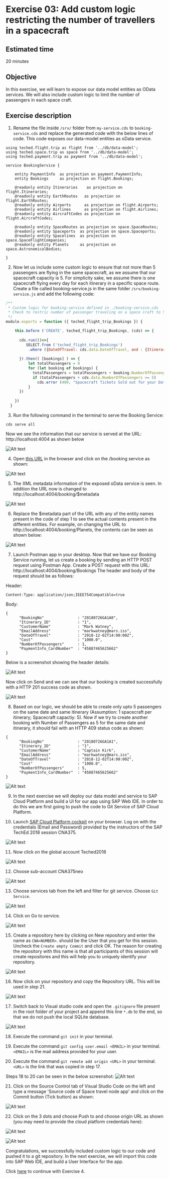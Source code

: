 # Exercise 03: Add custom logic restricting the number of travellers in a spacecraft

## Estimated time

20 minutes

## Objective

In this exercise, we will learn to expose our data model entities as OData services. We will also include custom logic to limit the number of passengers in each space craft. 

## Exercise description

1. Rename the file inside `/srv/` folder from `my-service.cds` to `booking-service.cds` and replace the generated code with the below lines of code. This code exposes our data-model entities as oData service.
```
using teched.flight.trip as flight from '../db/data-model';
using teched.space.trip as space from '../db/data-model';
using teched.payment.trip as payment from '../db/data-model';

service BookingService {

    entity PaymentInfo  as projection on payment.PaymentInfo;
    entity Bookings    	as projection on flight.Bookings;
    
    @readonly entity Itineraries 	as projection on flight.Itineraries;
    @readonly entity EarthRoutes   as projection on flight.EarthRoutes;
    @readonly entity Airports      as projection on flight.Airports;
    @readonly entity Airlines      as projection on flight.Airlines;
    @readonly entity AircraftCodes as projection on flight.AircraftCodes;

    @readonly entity SpaceRoutes as projection on space.SpaceRoutes;
    @readonly entity Spaceports  as projection on space.Spaceports;
    @readonly entity Spacelines  as projection on space.SpaceFlightCompanies;
    @readonly entity Planets     as projection on space.AstronomicalBodies; 

}
```

2. Now let us include some custom logic to ensure that not more than 5 passengers are flying in the same spacecraft, as we assume that our spacecraft capacity is 5. For simplicity sake, we assume there is one spacecraft flying every day for each itinerary in a specific space route. Create a file called booking-service.js in the same folder `/srv/booking-service.js` and add the following code:
```javascript
/**
 * Custom logic for booking-service defined in ./booking-service.cds
 * Check to restric number of passenger traveling on a space craft to 5
 */
module.exports = function ({ teched_flight_trip_Bookings }) {

    this.before ('CREATE', teched_flight_trip_Bookings, (cds) => {
  
      cds.run(()=>{
         SELECT.from ('teched_flight_trip_Bookings')
          .where ({DateOfTravel: cds.data.DateOfTravel, and : {Itinerary_ID: cds.data.Itinerary_ID} })
        
      }).then(( [bookings] ) => {
          let totalPassengers = 0
          for (let booking of bookings) {
            totalPassengers = totalPassengers + booking.NumberOfPassengers
            if (totalPassengers + cds.data.NumberOfPassengers >= 5)
              cds.error (409, "Spacecraft Tickets Sold out for your Date and Destination, sorry")
          }
      })
      
    })
  }
```

3. Run the following command in the terminal to serve the Booking Service:
```
cds serve all
```
Now we see the information that our service is served at the URL: http://localhost:4004 as shown below

![Alt text](./images/cds_serve_all.png?raw=true)

4. Open [this URL](http://localhost:4004/) in the browser and click on the /booking service as shown:

![Alt text](./images/oData_services.png?raw=true)

5. The XML metadata information of the exposed oData service  is seen. In addition the URL now is changed to http://localhost:4004/booking/$metadata

![Alt text](./images/xml.png?raw=true)

6. Replace the $metadata part of the URL with any of the entity names present in the code of step 1 to see the actual contents present in the different entities. For example, on changing the URL to http://localhost:4004/booking/Planets, the contents can be seen as shown below:

![Alt text](./images/planets.png?raw=true)

7.  Launch Postman app in your desktop. Now that we have our Booking Service running, let us create a booking by sending an HTTP POST request using Postman App. Create a POST request with this URL: http://localhost:4004/booking/Bookings The header and body of the request should be as follows:

Header:
```
Content-Type: application/json;IEEE754Compatible=true
```
Body:
```
{
      "BookingNo"               : "20180726GA1A0",
      "Itinerary_ID"            : "1",
      "CustomerName"            : "Mark Watney",
      "EmailAddress"            : "markwatney@mars.iss",
      "DateOfTravel"            : "2018-12-02T14:00:00Z",   
      "Cost"                    : "1000.0",
      "NumberOfPassengers"      : 1,
      "PaymentInfo_CardNumber"  : "45887465625662"
}
```
Below is a screenshot showing the header details:

![Alt text](./images/post_header.png?raw=true)

Now click on Send and we can see that our booking is created successfully with a HTTP 201 success code as shown.

![Alt text](./images/post_success.png?raw=true)

8. Based on our logic, we should be able to create only upto 5 passengers on the same date and same itinerary (Assumption: 1 spacecraft per itinerary; Spacecraft capactiy: 5). Now if we try to create another booking with Number of Passengers as 5 for the same date and itinerary, it should fail with an HTTP 409 status code as shown:

```
{
      "BookingNo"               : "20180726GA1A1",
      "Itinerary_ID"            : "1",
      "CustomerName"            : "Captain Kirk",
      "EmailAddress"            : "markwatney@mars.iss",
      "DateOfTravel"            : "2018-12-02T14:00:00Z",   
      "Cost"                    : "1000.0",
      "NumberOfPassengers"      : 5,
      "PaymentInfo_CardNumber"  : "45887465625662"
}
```

![Alt text](./images/post_fail.png?raw=true)

9. In the next exercise we will deploy our data model and service to SAP Cloud Platform and build a UI for our app using SAP Web IDE. In order to do this we are first going to push the code to Git Service of SAP Cloud Platform. 

10. Launch [SAP Cloud Platform cockpit](https://account.hana.ondemand.com/) on your browser. Log on with the credentials (Email and Password) provided by the instructors of the SAP TechEd 2018 session CNA375.

![Alt text](./images/logon.png?raw=true)

11. Now click on the global account Teched2018 

![Alt text](./images/global-account.png?raw=true)

12. Choose sub-account CNA375neo

![Alt text](./images/sub-account.png?raw=true)

13. Choose services tab from the left and filter for git service. Choose `Git Service`.

![Alt text](./images/gitservice.png?raw=true)

14. Click on Go to service.

![Alt text](./images/gotogit.png?raw=true)

15. Create a repository here by clicking on New repository and enter the name as `CNA<NUMBER>`. <NUMBER> should be the User that you get for this session. Uncheck the `Create empty Commit` and click OK. The reason for creating the repository with this name is that all participants of this session will create repositores and this will help you to uniquely identify your repository. 

![Alt text](./images/git_repo_create.png?raw=true)

16. Now click on your repository and copy the Repository URL. This will be used in step 21.

![Alt text](./images/git_repo.png?raw=true)

17. Switch back to Visual studio code and open the `.gitignore` file present in the root folder of your project and append this line `*.db` to the end, so that we do not push the local SQLite database. 

![Alt text](./images/gitignore.png?raw=true)

18. Execute the command `git init` in your terminal.

19. Execute the command `git config user.email <EMAIL>` in your terminal. `<EMAIL>` is the mail address provided for your user.

20. Execute the command `git remote add origin <URL>` in your terminal. `<URL>` is the link that was copied in step 17.

Steps 18 to 20 can be seen in the below screenshot:
![Alt text](./images/git_init.png?raw=true)

21. Click on the Source Control tab of Visual Studio Code on the left and type a message 'Source code of Space travel node app' and click on the Commit button (Tick button) as shown:

![Alt text](./images/git_commit.png?raw=true)

22. Click on the 3 dots and choose Push to and choose origin URL as shown (you may need to provide the cloud platform credentials here):

![Alt text](./images/git_push1.png?raw=true)

![Alt text](./images/git_push2.png?raw=true)

Congratulations, we successfully included custom logic to our code and pushed it to a git repository. In the next exercise, we will import this code into SAP Web IDE, and build a  User Interface for the app.

Click [here](../exercise04/README.md) to continue with Exercise 4.
